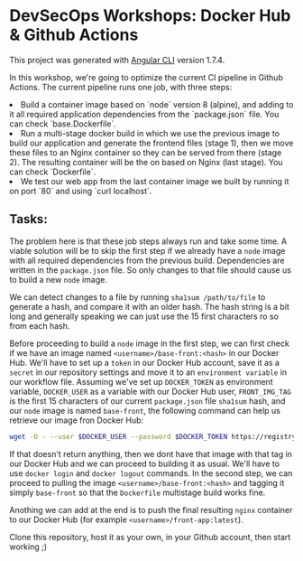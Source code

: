 # DevSecOps Workshops: Docker Hub & Github Actions

This project was generated with [Angular CLI](https://github.com/angular/angular-cli) version 1.7.4.

In this workshop, we're going to optimize the current CI pipeline in Github Actions. The current pipeline runs one job, with three steps:

<li>Build a container image based on `node` version 8 (alpine), and adding to it all required application dependencies from the `package.json` file. You can check `base.Dockerfile`.</li>
<li>Run a multi-stage docker build in which we use the previous image to build our application and generate the frontend files (stage 1), then we move these files to an Nginx container so they can be served from there (stage 2). The resulting container will be the on based on Nginx (last stage). You can check `Dockerfile`.</li>
<li>We test our web app from the last container image we built by running it on port `80` and using `curl localhost`.</li>

## Tasks:

The problem here is that these job steps always run and take some time. A viable solution will be to skip the first step if we already have a `node` image with all required dependencies from the previous build. Dependencies are written in the `package.json` file. So only changes to that file should cause us to build a new `node` image.

We can detect changes to a file by running `sha1sum /path/to/file` to generate a hash, and compare it with an older hash. The hash string is a bit long and generally speaking we can just use the 15 first characters ro so from each hash.

Before proceeding to build a `node` image in the first step, we can first check if we have an image named `<username>/base-front:<hash>` in our Docker Hub. We'll have to set up a `token` in our Docker Hub account, save it as a `secret` in our repository settings and move it to an `environment variable` in our workflow file. Assuming we've set up `DOCKER_TOKEN` as environment variable, `DOCKER_USER` as a variable with our Docker Hub user, `FRONT_IMG_TAG` is the first 15 characters of our current `package.json` file `sha1sum` hash, and our `node` image is named `base-front`, the following command can help us retrieve our image fron Docker Hub:

```bash
wget -O - --user $DOCKER_USER --password $DOCKER_TOKEN https://registry.hub.docker.com/v2/repositories/$DOCKER_USER/base-front/tags | grep $FRONT_IMG_TAG
```

If that doesn't return anything, then we dont have that image with that tag in our Docker Hub and we can proceed to building it as usual. We'll have to use `docker login` and `docker logout` commands. In the second step, we can proceed to pulling the image `<username>/base-front:<hash>` and tagging it simply `base-front` so that the `Dockerfile` multistage build works fine.

Anothing we can add at the end is to push the final resulting `nginx` container to our Docker Hub (for example `<username>/front-app:latest`).

Clone this repository, host it as your own, in your Github account, then start working ;)
